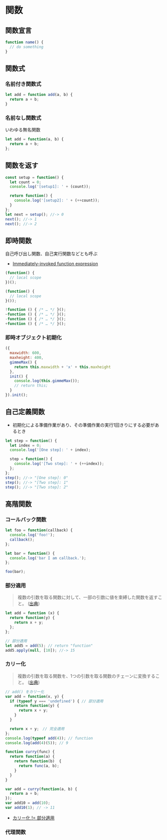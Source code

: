 # 関数
## 関数宣言
```js
function name() {
  // do something
}
```

## 関数式
### 名前付き関数式
```js
let add = function add(a, b) {
  return a + b;
}
```

### 名前なし関数式
いわゆる無名関数

```js
let add = function(a, b) {
  return a + b;
};
```

## 関数を返す
```js
const setup = function() {
  let count = 0;
  console.log('[setup1]: ' + (count));

  return function() {
    console.log('[setup2]: ' + (++count));
  }
};
let next = setup(); //-> 0
next(); //-> 1
next(); //-> 2
```

## 即時関数
自己呼び出し関数、自己実行関数などとも呼ぶ

- [Immediately-invoked function expression](https://en.wikipedia.org/wiki/Immediately-invoked_function_expression)

```js
(function() {
  // local scope
})();

(function() {
  // local scope
}());

!function () { /* … */ }();
~function () { /* … */ }();
-function () { /* … */ }();
+function () { /* … */ }();
```

### 即時オブジェクト初期化
```js
({
  maxwidth: 600,
  maxheight: 400,
  gimmeMax() {
    return this.maxwidth + 'x' + this.maxheight
  },
  init() {
    console.log(this.gimmeMax());
    // return this;
  }
}).init();
```

## 自己定義関数
- 初期化による準備作業があり、その準備作業の実行1回きりにする必要があるとき

```js
let step = function() {
  let index = 0;
  console.log('[One step]: ' + index);

  step = function() {
    console.log('[Two step]: ' + (++index));
  };
};
step(); //-> "[One step]: 0"
step(); //-> "[Two step]: 1"
step(); //-> "[Two step]: 2"
```

## 高階関数
### コールバック関数

```js
let foo = function(callback) {
  console.log('foo!');
  callback();
};

let bar = function() {
  console.log('bar I am callback.');
};

foo(bar);
```

### 部分適用
> 複数の引数を取る関数に対して、一部の引数に値を束縛した関数を返すこと。 
([出典](http://qiita.com/f81@github/items/e8bfab96b4be9e404840))

```js
let add = function (x) {
  return function(y) {
    return x + y;
  };
};

// 部分適用
let add5 = add(5); // return "function"
add5.apply(null, [10]); //-> 15
```

### カリー化
> 複数の引数を取る関数を、1つの引数を取る関数のチェーンに変換すること。
([出典](http://qiita.com/f81@github/items/e8bfab96b4be9e404840))

```js
// add() をカリー化
var add = function(x, y) {
  if (typeof y === 'undefined') { // 部分適用
    return function(y) {
      return x + y;
    }
  }

  return x + y;　// 完全適用
};
console.log(typeof add(4)); // function
console.log(add(4)(5)); // 9
```

```js
function curry(func) {
  return function(a) {
    return function(b)  {
      return func(a, b);
    }
  }
}

var add = curry(function(a, b) {
  return a + b;
});
var add10 = add(10);
var add10(1); // -> 11
```

- [カリー化 != 部分適用](http://kmizu.hatenablog.com/entry/20091216/1260969166)

### 代理関数
